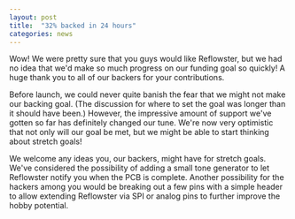 ```yaml
---
layout: post
title:  "32% backed in 24 hours"
categories: news
---
```


Wow! We were pretty sure that you guys would like Reflowster, but we had no idea that we'd make so much progress on our funding goal so quickly! A huge thank you to all of our backers for your contributions.

<!--more-->

Before launch, we could never quite banish the fear that we might not make our backing goal. (The discussion for where to set the goal was longer than it should have been.) However, the impressive amount of support we've gotten so far has definitely changed our tune. We're now very optimistic that not only will our goal be met, but we might be able to start thinking about stretch goals!

We welcome any ideas you, our backers, might have for stretch goals. We've considered the possibility of adding a small tone generator to let Reflowster notify you when the PCB is complete. Another possibility for the hackers among you would be breaking out a few pins with a simple header to allow extending Reflowster via SPI or analog pins to further improve the hobby potential.
